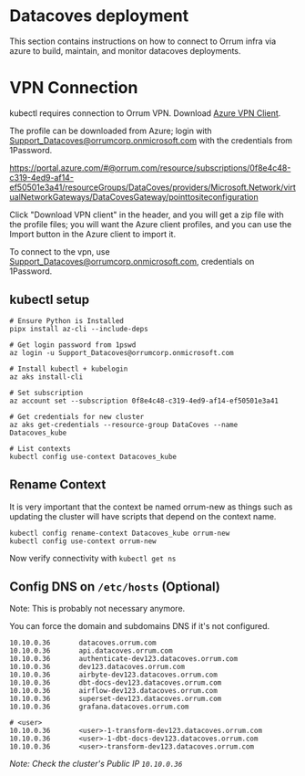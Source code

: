 
# Datacoves deployment

This section contains instructions on how to connect to Orrum infra via azure to build, maintain, and monitor datacoves deployments.

# VPN Connection

kubectl requires connection to Orrum VPN. Download [Azure VPN Client](https://apps.apple.com/us/app/azure-vpn-client/id1553936137?mt=12). 

The profile can be downloaded from Azure; login with Support_Datacoves@orrumcorp.onmicrosoft.com with the credentials from 1Password.

https://portal.azure.com/#@orrum.com/resource/subscriptions/0f8e4c48-c319-4ed9-af14-ef50501e3a41/resourceGroups/DataCoves/providers/Microsoft.Network/virtualNetworkGateways/DataCovesGateway/pointtositeconfiguration

Click "Download VPN client" in the header, and you will get a zip file with the profile files; you will want the Azure client profiles, and you can use the Import button in the Azure client to import it.


To connect to the vpn, use Support_Datacoves@orrumcorp.onmicrosoft.com, credentials on 1Password.

## kubectl setup

```shell
# Ensure Python is Installed
pipx install az-cli --include-deps

# Get login password from 1pswd
az login -u Support_Datacoves@orrumcorp.onmicrosoft.com

# Install kubectl + kubelogin
az aks install-cli

# Set subscription
az account set --subscription 0f8e4c48-c319-4ed9-af14-ef50501e3a41

# Get credentials for new cluster
az aks get-credentials --resource-group DataCoves --name Datacoves_kube

# List contexts
kubectl config use-context Datacoves_kube
```

## Rename Context

It is very important that the context be named orrum-new as things such as updating the cluster will have scripts that depend on the context name.

```
kubectl config rename-context Datacoves_kube orrum-new
kubectl config use-context orrum-new
```

Now verify connectivity with `kubectl get ns`

## Config DNS on `/etc/hosts` (Optional)

Note: This is probably not necessary anymore.

You can force the domain and subdomains DNS if it's not configured.

```
10.10.0.36       datacoves.orrum.com
10.10.0.36       api.datacoves.orrum.com
10.10.0.36       authenticate-dev123.datacoves.orrum.com
10.10.0.36       dev123.datacoves.orrum.com
10.10.0.36       airbyte-dev123.datacoves.orrum.com
10.10.0.36       dbt-docs-dev123.datacoves.orrum.com
10.10.0.36       airflow-dev123.datacoves.orrum.com
10.10.0.36       superset-dev123.datacoves.orrum.com
10.10.0.36       grafana.datacoves.orrum.com

# <user>
10.10.0.36       <user>-1-transform-dev123.datacoves.orrum.com
10.10.0.36       <user>-1-dbt-docs-dev123.datacoves.orrum.com
10.10.0.36       <user>-transform-dev123.datacoves.orrum.com
```

*Note: Check the cluster's Public IP `10.10.0.36`*

